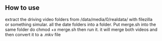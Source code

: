 <h2>How to use</h2>

extract the driving video folders from /data/media/0/realdata/ with filezilla or something simular. all the date folders into a folder.
Put merge.sh into the same folder do chmod +x merge.sh then run it. it will merge both videos and then convert it to a .mkv file
